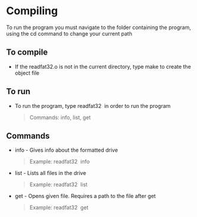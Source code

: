 # Compiling
To run the program you must navigate to the folder containing the program, using the cd command to change your current path

## To compile
* If the readfat32.o is not in the current directory, type make to create the object file

## To run
* To run the program, type readfat32 <image path> <command> in order to run the program
   >Commands: info, list, get

## Commands
* info - Gives info about the formatted drive
   >Example: readfat32 <image path> info
* list - Lists all files in the drive
   >Example: readfat32 <image path> list
* get - Opens given file. Requires a path to the file after get
   >Example: readfat32 <image path> get <path to file>
